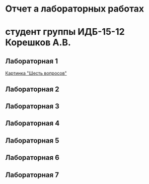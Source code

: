 # Отчет а лабораторных работах
# студент группы ИДБ-15-12 Корешков А.В.

## Лабораторная 1
[Картинка "Шесть вопросов"](https://github.com/AlexeyKoreshkov/pis2018/blob/master/LR1/model.png)
## Лабораторная 2

## Лабораторная 3

## Лабораторная 4

## Лабораторная 5

## Лабораторная 6

## Лабораторная 7
